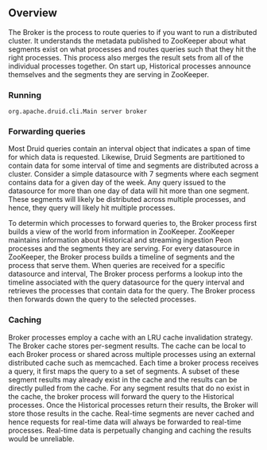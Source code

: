 ## Overview

The Broker is the process to route queries to if you want to run a distributed cluster.
It understands the metadata published to ZooKeeper about what segments exist on what processes and routes queries such that they hit the right processes.
This process also merges the result sets from all of the individual processes together.
On start up, Historical processes announce themselves and the segments they are serving in ZooKeeper.

### Running

```
org.apache.druid.cli.Main server broker
```

### Forwarding queries

Most Druid queries contain an interval object that indicates a span of time for which data is requested.
Likewise, Druid Segments are partitioned to contain data for some interval of time and segments are distributed across a cluster.
Consider a simple datasource with 7 segments where each segment contains data for a given day of the week.
Any query issued to the datasource for more than one day of data will hit more than one segment.
These segments will likely be distributed across multiple processes, and hence, they query will likely hit multiple processes.

To determin which processes to forward queries to, the Broker process first builds a view of the world from information in ZooKeeper.
ZooKeeper maintains information about Historical and streaming ingestion Peon processes and the segments they are serving.
For every datasource in ZooKeeper, the Broker process builds a timeline of segments and the process that serve them.
When queries are received for a specific datasource and interval,
The Broker process performs a lookup into the timeline associated with the query datasource for the query interval and retrieves the processes that contain data for the query.
The Broker process then forwards down the query to the selected processes.

### Caching

Broker processes employ a cache with an LRU cache invalidation strategy.
The Broker cache stores per-segment results.
The cache can be local to each Broker process or shared across multiple processes using an external distributed cache such as memcached.
Each time a broker process receives a query, it first maps the query to a set of segments.
A subset of these segment results may already exist in the cache and the results can be directly pulled from the cache.
For any segment results that do no exist in the cache, the broker process will forward the query to the Historical processes.
Once the Historical processes return their results, the Broker will store those results in the cache.
Real-time segments are never cached and hence requests for real-time data will always be forwarded to real-time processes.
Real-time data is perpetually changing and caching the results would be unreliable.
